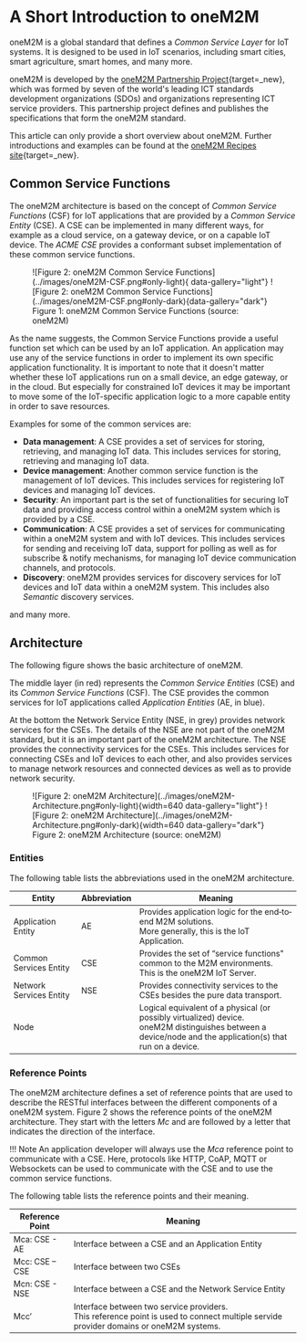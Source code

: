 # A Short Introduction to oneM2M

oneM2M is a global standard that defines a *Common Service Layer* for IoT systems. It is designed to be used in IoT scenarios, including smart cities, smart agriculture, smart homes, and many more.

oneM2M is developed by the [oneM2M Partnership Project](https://onem2m.org){target=_new}, which was formed by seven of the world's leading ICT standards development organizations (SDOs) and organizations representing ICT service providers. This partnership project defines and publishes the specifications that form the oneM2M standard.

This article can only provide a short overview about oneM2M. Further introductions and examples can be found at the [oneM2M Recipes site](https://recipes.onem2m.org){target=_new}.

## Common Service Functions

The oneM2M architecture is based on the concept of *Common Service Functions* (CSF) for IoT applications that are provided by a *Common Service Entity* (CSE). A CSE can be implemented in many different ways, for example as a cloud service, on a gateway device, or on a capable IoT device. The *ACME CSE* provides a conformant subset implementation of these common service functions.


<figure markdown="1">
![Figure 2: oneM2M Common Service Functions](../images/oneM2M-CSF.png#only-light){ data-gallery="light"}
![Figure 2: oneM2M Common Service Functions](../images/oneM2M-CSF.png#only-dark){data-gallery="dark"}
<figcaption>Figure 1: oneM2M Common Service Functions (source: oneM2M)</figcaption>
</figure>

As the name suggests, the Common Service Functions provide a useful function set which can be used by an IoT application. An application may use any of the service functions in order to implement its own specific application functionality.
It is important to note that it doesn't matter whether these IoT applications run on a small device, an edge gateway, or in the cloud. But especially for constrained IoT devices it may be important to move some of the IoT-specific application logic to a more capable entity in order to save resources.

Examples for some of the common services are:

* **Data management**: A CSE provides a set of services for storing, retrieving, and managing IoT data. This includes services for storing, retrieving and managing IoT data.
* **Device management**: Another common service function is the management of IoT devices. This includes services for registering IoT devices and managing IoT devices.
* **Security**: An important part is the set of functionalities for securing IoT data and providing access control within a oneM2M system which is provided by a CSE.
* **Communication**: A CSE provides a set of services for communicating within a oneM2M system and with IoT devices. This includes services for sending and receiving IoT data, support for polling as well as for subscribe & notify mechanisms, for managing IoT device communication channels, and protocols.
* **Discovery**: oneM2M provides services for discovery services for IoT devices and IoT data within a oneM2M system. This includes also *Semantic* discovery services. 

and many more.

## Architecture

The following figure shows the basic architecture of oneM2M.

The middle layer (in red) represents the *Common Service Entities* (CSE) and its *Common Service Functions* (CSF). The CSE provides the common services for IoT applications called *Application Entities* (AE, in blue). 

At the bottom the Network Service Entity (NSE, in grey) provides network services for the CSEs. The details of the NSE are not part of the oneM2M standard, but it is an important part of the oneM2M architecture. The NSE provides the connectivity services for the CSEs. This includes services for connecting CSEs and IoT devices to each other, and also provides services to manage network resources and connected devices as well as to provide network security.


<figure markdown="1">
![Figure 2: oneM2M Architecture](../images/oneM2M-Architecture.png#only-light){width=640 data-gallery="light"}
![Figure 2: oneM2M Architecture](../images/oneM2M-Architecture.png#only-dark){width=640 data-gallery="dark"}
<figcaption>Figure 2: oneM2M Architecture (source: oneM2M)</figcaption>
</figure>


### Entities

The following table lists the abbreviations used in the oneM2M architecture.

| Entity                  | Abbreviation | Meaning                                                                                                                                                         |
|-------------------------|--------------|-----------------------------------------------------------------------------------------------------------------------------------------------------------------|
| Application Entity      | AE           | Provides application logic for the end‐to‐end M2M solutions.<br /> More generally, this is the IoT Application.                                                 |
| Common Services Entity  | CSE          | Provides the set of “service functions" common to the M2M environments.<br />This is the oneM2M IoT Server.                                                     |
| Network Services Entity | NSE          | Provides connectivity services to the CSEs besides the pure data transport.                                                                                     |
| Node                    |              | Logical equivalent of a physical (or possibly virtualized) device.<br />oneM2M distinguishes between a device/node and the application(s) that run on a device. |


### Reference Points

The oneM2M architecture defines a set of reference points that are used to describe the RESTful interfaces between the different components of a oneM2M system. Figure 2 shows the reference points of the oneM2M architecture. They start with the letters *Mc* and are followed by a letter that indicates the direction of the interface. 

!!! Note
	An application developer will always use the *Mca* reference point to communicate with a CSE. Here, protocols like HTTP, CoAP, MQTT or Websockets can be used to communicate with the CSE and to use the common service functions.

The following table lists the reference points and their meaning.

| Reference Point | Meaning                                                                                                                                    |
|-----------------|--------------------------------------------------------------------------------------------------------------------------------------------|
| Mca: CSE - AE   | Interface between a CSE and an Application Entity                                                                                          |
| Mcc: CSE – CSE  | Interface between two CSEs                                                                                                                 |
| Mcn: CSE - NSE  | Interface between a CSE and the Network Service Entity                                                                                     |
| Mcc’            | Interface between two service providers.<br />This reference point is used to connect multiple servide provider domains or oneM2M systems. |
